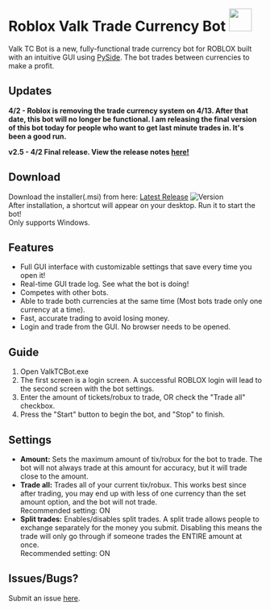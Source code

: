# Roblox Valk Trade Currency Bot  <image height=45 width=45 src=./images/bot_icon.png>
Valk TC Bot is a new, fully-functional trade currency bot for ROBLOX built with an intuitive GUI using [PySide](https://pyside.github.io/docs/pyside/index.html). The bot trades between currencies to make a profit.

## Updates
 **4/2 - Roblox is removing the trade currency system on 4/13. After that date, this bot will no longer be functional.  I am releasing the final version of this bot today for people who want to get last minute trades in. It's been a good run.**
  
 **v2.5 - 4/2 Final release. View the release notes [here!][current_download]**

## Download
Download the installer(.msi) from here: [Latest Release][current_download]   ![Version][release-img]  
After installation, a shortcut will appear on your desktop. Run it to start the bot!  
Only supports Windows.
## Features
 - Full GUI interface with customizable settings that save every time you open it! 
 - Real-time GUI trade log. See what the bot is doing!
 - Competes with other bots.
 - Able to trade both currencies at the same time (Most bots trade only one currency at a time).
 - Fast, accurate trading to avoid losing money.
 - Login and trade from the GUI. No browser needs to be opened.
## Guide
1. Open ValkTCBot.exe
2. The first screen is a login screen. A successful ROBLOX login will lead to the second screen with the bot settings.
3. Enter the amount of tickets/robux to trade, OR check the "Trade all" checkbox.
4. Press the "Start" button to begin the bot, and "Stop" to finish.

## Settings
 - **Amount:** Sets the maximum amount of tix/robux for the bot to trade. The bot will not always trade at this amount for accuracy, but it will trade close to the amount. 
 - **Trade all:** Trades all of your current tix/robux. This works best since after trading, you may end up with less of one currency than the set amount option, and the bot will not trade.  
Recommended setting: ON
 - **Split trades:** Enables/disables split trades. A split trade allows people to exchange separately for the money you submit. Disabling this means the trade will only go through if someone trades the ENTIRE amount at once.  
Recommended setting: ON
	
	
## Issues/Bugs?
Submit an issue [here](https://github.com/cqian19/Roblox-Valk-TC-Bot/issues).


[release-img]:https://img.shields.io/github/release/cqian19/Roblox-Valk-TC-Bot.svg
[current_download]:https://github.com/cqian19/Roblox-Valk-TC-Bot/releases/latest